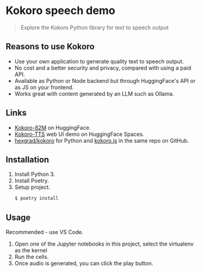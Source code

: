 # Kokoro speech demo
> Explore the Kokoro Python library for text to speech output

## Reasons to use Kokoro

- Use your own application to generate quality text to speech output.
- No cost and a better security and privacy, compared with using a paid API.
- Available as Python or Node backend but through HuggingFace's API or as JS on your frontend.
- Works great with content generated by an LLM such as Ollama.

## Links

- [Kokoro-82M](https://huggingface.co/hexgrad/Kokoro-82M) on HuggingFace.
- [Kokoro-TTS](https://huggingface.co/spaces/hexgrad/Kokoro-TTS) web UI demo on HuggingFace Spaces.
- [hexgrad/kokoro](https://github.com/hexgrad/kokoro) for Python and [kokoro.js](https://github.com/hexgrad/kokoro/tree/main/kokoro.js) in the same repo on GitHub.

## Installation

1. Install Python 3.
1. Install Poetry.
1. Setup project.
    ```sh
    $ poetry install
    ```

## Usage

Recommended - use VS Code.

1. Open one of the Jupyter notebooks in this project, select the virtualenv as the kernel
1. Run the cells.
1. Once audio is generated, you can click the play button.
